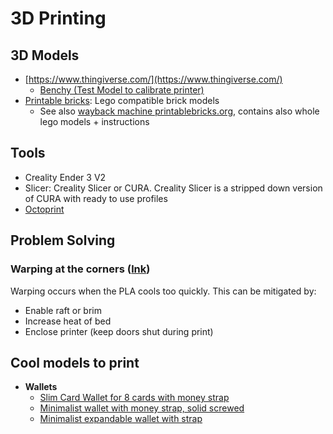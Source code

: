 # 3D Printing

## 3D Models

* [https://www.thingiverse.com/](https://www.thingiverse.com/)
  * [Benchy (Test Model to calibrate printer)](https://www.thingiverse.com/thing:763622)
* [Printable bricks](https://printablebricks.com/): Lego compatible brick models
  * See also [wayback machine printablebricks.org](https://web.archive.org/web/20190718130413/https://printabrick.org/), contains also whole lego models + instructions

## Tools

* Creality Ender 3 V2
* Slicer: Creality Slicer or CURA. Creality Slicer is a stripped down version of CURA with ready to use profiles
* [Octoprint](https://octoprint.org/)&#x20;

## Problem Solving

### Warping at the corners ([lnk](https://www.wevolver.com/article/what-causes-3d-print-warping-and-how-to-prevent-it))

Warping occurs when the PLA cools too quickly. This can be mitigated by:

* Enable raft or brim
* Increase heat of bed
* Enclose printer (keep doors shut during print)

## Cool models to print

* **Wallets**
  * [Slim Card Wallet for 8 cards with money strap](https://www.thingiverse.com/thing:4797082)
  * [Minimalist wallet with money strap, solid screwed](https://www.thingiverse.com/thing:3572911)
  * [Minimalist expandable wallet with strap](https://www.thingiverse.com/thing:4831962)
